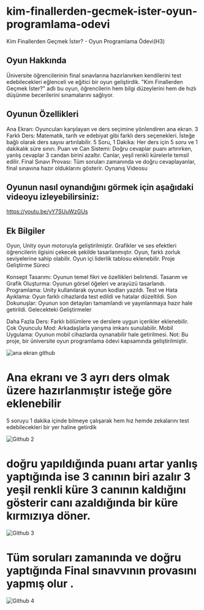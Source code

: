 # kim-finallerden-gecmek-ister-oyun-programlama-odevi
Kim Finallerden Geçmek İster? - Oyun Programlama Ödevi(H3)

## Oyun Hakkında 

Üniversite öğrencilerinin final sınavlarına hazırlanırken kendilerini test edebilecekleri eğlenceli ve eğitici bir oyun geliştirdik. "Kim Finallerden Geçmek İster?" adlı bu oyun, öğrencilerin hem bilgi düzeylerini hem de hızlı düşünme becerilerini sınamalarını sağlıyor.

## Oyunun Özellikleri

Ana Ekran: Oyuncuları karşılayan ve ders seçimine yönlendiren ana ekran.
3 Farklı Ders: Matematik, tarih ve edebiyat gibi farklı ders seçenekleri. İsteğe bağlı olarak ders sayısı artırılabilir.
5 Soru, 1 Dakika: Her ders için 5 soru ve 1 dakikalık süre sınırı.
Puan ve Can Sistemi: Doğru cevaplar puanı artırırken, yanlış cevaplar 3 candan birini azaltır. Canlar, yeşil renkli kürelerle temsil edilir.
Final Sınavı Provası: Tüm soruları zamanında ve doğru cevaplayanlar, final sınavına hazır olduklarını gösterir.
Oynanış Videosu

## Oyunun nasıl oynandığını görmek için aşağıdaki videoyu izleyebilirsiniz:

https://youtu.be/yY7SUuWzGUs

## Ek Bilgiler

Oyun, Unity oyun motoruyla geliştirilmiştir.
Grafikler ve ses efektleri öğrencilerin ilgisini çekecek şekilde tasarlanmıştır.
Oyun, farklı zorluk seviyelerine sahip olabilir.
Oyun içi liderlik tablosu eklenebilir.
Proje Geliştirme Süreci

Konsept Tasarımı: Oyunun temel fikri ve özellikleri belirlendi.
Tasarım ve Grafik Oluşturma: Oyunun görsel öğeleri ve arayüzü tasarlandı.
Programlama: Unity kullanılarak oyunun kodları yazıldı.
Test ve Hata Ayıklama: Oyun farklı cihazlarda test edildi ve hatalar düzeltildi.
Son Dokunuşlar: Oyunun son detayları tamamlandı ve yayınlanmaya hazır hale getirildi.
Gelecekteki Geliştirmeler

Daha Fazla Ders: Farklı bölümlere ve derslere uygun içerikler eklenebilir.
Çok Oyunculu Mod: Arkadaşlarla yarışma imkanı sunulabilir.
Mobil Uygulama: Oyunun mobil cihazlarda oynanabilir hale getirilmesi.
Not: Bu proje, bir üniversite oyun programlama ödevi kapsamında geliştirilmiştir.

![ana ekran github](https://github.com/Mehmetsahaf/kim-finallerden-gecmek-ister-oyun-programlama-odevi/assets/111656564/598c9157-0aea-44f2-9a79-3e684582740e)


# Ana ekranı ve 3 ayrı ders olmak üzere hazırlanmıştır isteğe göre eklenebilir
5 soruyu 1 dakika içinde bilmeye çalışarak hem hız hemde zekalarını test edebilecekleri bir yer haline getirdik


![Github 2](https://github.com/Mehmetsahaf/kim-finallerden-gecmek-ister-oyun-programlama-odevi/assets/111656564/1dcccb08-bb95-4fc0-9926-355172eab5a9)


# doğru yapıldığında puanı artar yanlış yaptığında ise 3 canının biri azalır 3 yeşil renkli küre 3 canının kaldığını gösterir  canı azaldığında bir küre kırmızıya döner.

![Github 3](https://github.com/Mehmetsahaf/kim-finallerden-gecmek-ister-oyun-programlama-odevi/assets/111656564/963fd48c-1db0-49a6-ae51-62bdcc796d23)

# Tüm soruları zamanında ve doğru yaptığında Final sınavvının provasını yapmış olur .

![Github 4](https://github.com/Mehmetsahaf/kim-finallerden-gecmek-ister-oyun-programlama-odevi/assets/111656564/a6dacd99-67f8-4b05-b1c8-1ea1da5bbd8a)





